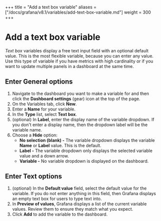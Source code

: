 +++
title = "Add a text box variable"
aliases = ["/docs/grafana/v8.1/variables/add-text-box-variable.md"]
weight = 300
+++

# Add a text box variable

_Text box_ variables display a free text input field with an optional default value. This is the most flexible variable, because you can enter any value. Use this type of variable if you have metrics with high cardinality or if you want to update multiple panels in a dashboard at the same time.

## Enter General options

1. Navigate to the dashboard you want to make a variable for and then click the **Dashboard settings** (gear) icon at the top of the page.
1. On the Variables tab, click **New**.
1. Enter a **Name** for your variable.
1. In the **Type** list, select **Text box**.
1. (optional) In **Label**, enter the display name of the variable dropdown. If you don't enter a display name, then the dropdown label will be the variable name.
1. Choose a **Hide** option:
   - **No selection (blank) -** The variable dropdown displays the variable **Name** or **Label** value. This is the default.
   - **Label -** The variable dropdown only displays the selected variable value and a down arrow.
   - **Variable -** No variable dropdown is displayed on the dashboard.

## Enter Text options

1. (optional) In the **Default value** field, select the default value for the variable. If you do not enter anything in this field, then Grafana displays an empty text box for users to type text into.
1. In **Preview of values**, Grafana displays a list of the current variable values. Review them to ensure they match what you expect.
1. Click **Add** to add the variable to the dashboard.
